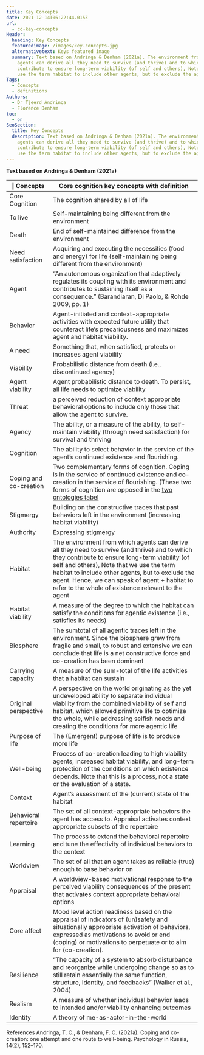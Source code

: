 ```yaml
---
title: Key Concepts
date: 2021-12-14T06:22:44.015Z
url:
  - cc-key-concepts
Header:
  heading: Key Concepts
  featuredimage: /images/key-concepts.jpg
  alternativetext: Keys featured image
  summary: Text based on Andringa & Denham (2021a). The environment from which
    agents can derive all they need to survive (and thrive) and to which they
    contribute to ensure long-term viability (of self and others), Note that we
    use the term habitat to include other agents, but to exclude the agent.
Tags:
  - Concepts
  - definitions
Authors:
  - Dr Tjeerd Andringa
  - Florence Denham
toc:
  - on
SeoSection:
  title: Key Concepts
  description: Text based on Andringa & Denham (2021a). The environment from which
    agents can derive all they need to survive (and thrive) and to which they
    contribute to ensure long-term viability (of self and others), Note that we
    use the term habitat to include other agents, but to exclude the agent.
---
```

**Text based on Andringa & Denham (2021a)**

\| Concepts               | Core cognition key concepts with definition                                                                                                                                                                                                                                                                                                              |
| ---------------------- | -------------------------------------------------------------------------------------------------------------------------------------------------------------------------------------------------------------------------------------------------------------------------------------------------------------------------------------------------------- |
| Core Cognition         | The cognition shared by all of life                                                                                                                                                                                                                                                                                                                      |
| To live                | Self-maintaining being different from the environment                                                                                                                                                                                                                                                                                                    |
| Death                  | End of self-maintained difference from the environment                                                                                                                                                                                                                                                                                                   |
| Need satisfaction      | Acquiring and executing the necessities (food and energy) for life (self-maintaining being different from the environment)                                                                                                                                                                                                                               |
| Agent                  | “An autonomous organization that adaptively regulates its coupling with its environment and contributes to sustaining itself as a consequence.” (Barandiaran, Di Paolo, & Rohde 2009, pp. 1)                                                                                                                                                             |
| Behavior               | Agent-initiated and context-appropriate activities with expected future utility that counteract life’s precariousness and maximizes agent and habitat viability.                                                                                                                                                                                         |
| A need                 | Something that, when satisfied, protects or increases agent viability                                                                                                                                                                                                                                                                                    |
| Viability              | Probabilistic distance from death (i.e., discontinued agency)                                                                                                                                                                                                                                                                                            |
| Agent viability        | Agent probabilistic distance to death. To persist, all life needs to optimize viability                                                                                                                                                                                                                                                                  |
| Threat                 | a perceived reduction of context appropriate behavioral options to include only those that allow the agent to survive.                                                                                                                                                                                                                                   |
| Agency                 | The ability, or a measure of the ability, to self-maintain viability (through need satisfaction) for survival and thriving                                                                                                                                                                                                                               |
| Cognition              | The ability to select behavior in the service of the agent’s continued existence and flourishing.                                                                                                                                                                                                                                                        |
| Coping and co-creation | Two complementary forms of cognition. Coping is in the service of continued existence and co-creation in the service of flourishing. (These two forms of cognition are opposed in the [two ontologies tabel](https://corecognition.com/basics/cc-two-ontologies/)                                                                                        |
| Stigmergy              | Building on the constructive traces that past behaviors left in the environment (increasing habitat viability)                                                                                                                                                                                                                                           |
| Authority              | Expressing stigmergy                                                                                                                                                                                                                                                                                                                                     |
| Habitat                | The environment from which agents can derive all they need to survive (and thrive) and to which they contribute to ensure long-term viability (of self and others), Note that we use the term habitat to include other agents, but to exclude the agent. Hence, we can speak of agent + habitat to refer to the whole of existence relevant to the agent |
| Habitat viability      | A measure of the degree to which the habitat can satisfy the conditions for agentic existence (i.e., satisfies its needs)                                                                                                                                                                                                                                |
| Biosphere              | The sumtotal of all agentic traces left in the environment. Since the biosphere grew from fragile and small, to robust and extensive we can conclude that life is a net constructive force and co-creation has been dominant                                                                                                                             |
| Carrying capacity      | A measure of the sum-total of the life activities that a habitat can sustain                                                                                                                                                                                                                                                                             |
| Original perspective   | A perspective on the world originating as the yet undeveloped ability to separate individual viability from the combined viability of self and habitat, which allowed primitive life to optimize the whole, while addressing selfish needs and creating the conditions for more agentic life                                                             |
| Purpose of life        | The (Emergent) purpose of life is to produce more life                                                                                                                                                                                                                                                                                                   |
| Well-being             | Process of co-creation leading to high viability agents, increased habitat viability, and long-term protection of the conditions on which existence depends. Note that this is a process, not a state or the evaluation of a state.                                                                                                                      |
| Context                | Agent’s assessment of the (current) state of the habitat                                                                                                                                                                                                                                                                                                 |
| Behavioral repertoire  | The set of all context-appropriate behaviors the agent has access to. Appraisal activates context appropriate subsets of the repertoire                                                                                                                                                                                                                  |
| Learning               | The process to extend the behavioral repertoire and tune the effectivity of individual behaviors to the context                                                                                                                                                                                                                                          |
| Worldview              | The set of all that an agent takes as reliable (true) enough to base behavior on                                                                                                                                                                                                                                                                         |
| Appraisal              | A worldview-based motivational response to the perceived viability consequences of the present that activates context appropriate behavioral options                                                                                                                                                                                                     |
| Core affect            | Mood level action readiness based on the appraisal of indicators of (un)safety and situationally appropriate activation of behaviors, expressed as motivations to avoid or end (coping) or motivations to perpetuate or to aim for (co-creation).                                                                                                        |
| Resilience             | “The capacity of a system to absorb disturbance and reorganize while undergoing change so as to still retain essentially the same function, structure, identity, and feedbacks” (Walker et al., 2004)                                                                                                                                                    |
| Realism                | A measure of whether individual behavior leads to intended and/or viability enhancing outcomes                                                                                                                                                                                                                                                           |
| Identity               | A theory of me-as-actor-in-the-world                                                                                                                                                                                                                                                                                                                     |

References
Andringa, T. C., & Denham, F. C. (2021a). Coping and co-creation: one attempt and one route to well-being. Psychology in Russia, 14(2), 152–170.
